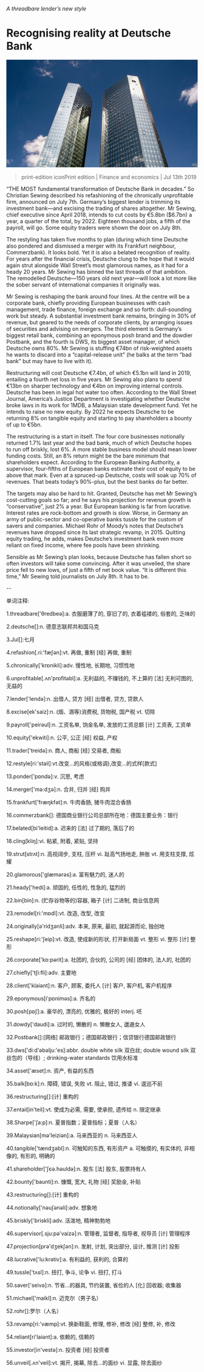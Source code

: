 ###### A threadbare lender’s new style

# Recognising reality at Deutsche Bank 

![image](images/20190713_FNP502.jpg) 

> print-edition iconPrint edition | Finance and economics | Jul 13th 2019 

“THE MOST fundamental transformation of Deutsche Bank in decades.” So Christian Sewing described his refashioning of the chronically unprofitable firm, announced on July 7th. Germany’s biggest lender is trimming its investment bank—and excising the trading of shares altogether. Mr Sewing, chief executive since April 2018, intends to cut costs by €5.8bn ($6.7bn) a year, a quarter of the total, by 2022. Eighteen thousand jobs, a fifth of the payroll, will go. Some equity traders were shown the door on July 8th. 

The restyling has taken five months to plan (during which time Deutsche also pondered and dismissed a merger with its Frankfurt neighbour, Commerzbank). It looks bold. Yet it is also a belated recognition of reality. For years after the financial crisis, Deutsche clung to the hope that it would again strut alongside Wall Street’s most glamorous names, as it had for a heady 20 years. Mr Sewing has binned the last threads of that ambition. The remodelled Deutsche—150 years old next year—will look a lot more like the sober servant of international companies it originally was. 

Mr Sewing is reshaping the bank around four lines. At the centre will be a corporate bank, chiefly providing European businesses with cash management, trade finance, foreign exchange and so forth: dull-sounding work but steady. A substantial investment bank remains, bringing in 30% of revenue, but geared to the needs of corporate clients, by arranging issues of securities and advising on mergers. The third element is Germany’s biggest retail bank, combining an eponymous posh brand and the dowdier Postbank, and the fourth is DWS, its biggest asset manager, of which Deutsche owns 80%. Mr Sewing is stuffing €74bn of risk-weighted assets he wants to discard into a “capital-release unit” (he balks at the term “bad bank” but may have to live with it). 

Restructuring will cost Deutsche €7.4bn, of which €5.1bn will land in 2019, entailing a fourth net loss in five years. Mr Sewing also plans to spend €13bn on sharper technology and €4bn on improving internal controls. Deutsche has been in legal hot water too often. According to the Wall Street Journal, America’s Justice Department is investigating whether Deutsche broke laws in its work for 1MDB, a Malaysian state development fund. Yet he intends to raise no new equity. By 2022 he expects Deutsche to be returning 8% on tangible equity and starting to pay shareholders a bounty of up to €5bn. 

The restructuring is a start in itself. The four core businesses notionally returned 1.7% last year and the bad bank, much of which Deutsche hopes to run off briskly, lost 6%. A more stable business model should mean lower funding costs. Still, an 8% return might be the bare minimum that shareholders expect. According to the European Banking Authority, a supervisor, four-fifths of European banks estimate their cost of equity to be above that mark. Even at a spruced-up Deutsche, costs will soak up 70% of revenues. That beats today’s 90%-plus, but the best banks do far better. 

The targets may also be hard to hit. Granted, Deutsche has met Mr Sewing’s cost-cutting goals so far; and he says his projection for revenue growth is “conservative”, just 2% a year. But European banking is far from lucrative. Interest rates are rock-bottom and growth is slow. Worse, in Germany an army of public-sector and co-operative banks tussle for the custom of savers and companies. Michael Rohr of Moody’s notes that Deutsche’s revenues have dropped since its last strategic revamp, in 2015. Quitting equity trading, he adds, makes Deutsche’s investment bank even more reliant on fixed income, where fee pools have been shrinking. 

Sensible as Mr Sewing’s plan looks, because Deutsche has fallen short so often investors will take some convincing. After it was unveiled, the share price fell to new lows, of just a fifth of net book value. “It is different this time,” Mr Sewing told journalists on July 8th. It has to be. 

-- 

 单词注释:

1.threadbare['θredbeә]:a. 衣服磨薄了的, 穿旧了的, 衣着褴褛的, 俗套的, 乏味的 

2.deutsche[]:n. 德意志联邦共和国马克 

3.Jul[]:七月 

4.refashion[.ri:'fæʃәn]:vt. 再做, 重制 [经] 再做, 重制 

5.chronically['krɒnikli]:adv. 慢性地, 长期地, 习惯性地 

6.unprofitable[.ʌn'prɒfitәbl]:a. 无利益的, 不赚钱的, 不上算的 [法] 无利可图的, 无益的 

7.lender['lendә]:n. 出借人, 贷方 [经] 出借者, 贷方, 贷款人 

8.excise[ek'saiz]:n. (烟、酒等)消费税, 货物税, 国产税 vt. 切除 

9.payroll['peirәul]:n. 工资名单, 饷金名单, 发放的工资总额 [计] 工资表, 工资单 

10.equity['ekwiti]:n. 公平, 公正 [经] 权益, 产权 

11.trader['treidә]:n. 商人, 商船 [经] 交易者, 商船 

12.restyle[ri:'stail]:vt.改变…的风格(或格调),改变…的式样[款式] 

13.ponder['pɒndә]:v. 沉思, 考虑 

14.merger['mә:dʒә]:n. 合并, 归并 [经] 购并 

15.frankfurt['fræŋkfәt]:n. 牛肉香肠, 猪牛肉混合香肠 

16.commerzbank[]: 德国商业银行公司总部所在地：德国主要业务：银行 

17.belated[bi'leitid]:a. 迟来的 [法] 过了期的, 落后了的 

18.cling[kliŋ]:vi. 粘紧, 附着, 紧贴, 坚持 

19.strut[strʌt]:n. 高视阔步, 支柱, 压杆 vi. 趾高气扬地走, 肿胀 vt. 用支柱支撑, 炫耀 

20.glamorous['glæmәrәs]:a. 富有魅力的, 迷人的 

21.heady['hedi]:a. 顽固的, 任性的, 性急的, 猛烈的 

22.bin[bin]:n. (贮存谷物等的)容器, 箱子 [计] 二进制, 商业信息网 

23.remodel[ri:'mɒdl]:vt. 改造, 改型, 改变 

24.originally[ә'ridʒәnli]:adv. 本来, 原来, 最初, 就起源而论, 独创地 

25.reshape[ri:'ʃeip]:vt. 改造, 使成新的形状, 打开新局面 vt. 整形 vi. 整形 [计] 整形 

26.corporate['kɒ:pәrit]:a. 社团的, 合伙的, 公司的 [经] 团体的, 法人的, 社团的 

27.chiefly['tʃi:fli]:adv. 主要地 

28.client['klaiәnt]:n. 客户, 顾客, 委托人 [计] 客户, 客户机, 客户机程序 

29.eponymous[i'pɒnimәs]:a. 齐名的 

30.posh[pɒʃ]:a. 豪华的, 漂亮的, 优雅的, 极好的 interj. 呸 

31.dowdy['daudi]:a. 过时的, 懒散的 n. 懒散女人, 邋遢女人 

32.Postbank[]:[网络] 邮政银行；德国邮政银行；信贷银行德国邮政银行 

33.dws['di:d'əbəlju:'es]:abbr. double white silk 双白丝; double wound silk 双丝包的（导线）; drinking-water standards 饮用水标准 

34.asset['æset]:n. 资产, 有益的东西 

35.balk[bɒ:k]:n. 障碍, 错误, 失败 vt. 阻止, 错过, 推诿 vi. 逡巡不前 

36.restructuring[]:[计] 重构的 

37.entail[in'teil]:vt. 使成为必需, 需要, 使承担, 遗传给 n. 限定继承 

38.Sharpe['ʃa:p]:n. 夏普指数；夏普指标；夏普（人名） 

39.Malaysian[mә'leiziәn]:a. 马来西亚的 n. 马来西亚人 

40.tangible['tændʒәbl]:n. 可触知的东西, 有形资产 a. 可触摸的, 有实体的, 非相像的, 有形的, 明确的 

41.shareholder['ʃєә.hәuldә]:n. 股东 [法] 股东, 股票持有人 

42.bounty['baunti]:n. 慷慨, 宽大, 礼物 [经] 奖励金, 补贴 

43.restructuring[]:[计] 重构的 

44.notionally['nəuʃənəli]:adv. 想象地 

45.briskly['briskli]:adv. 活泼地, 精神勃勃地 

46.supervisor[.sju:pә'vaizә]:n. 管理者, 监督者, 指导者, 视导员 [计] 管理程序 

47.projection[prә'dʒekʃәn]:n. 发射, 计划, 突出部分, 设计, 推测 [计] 投影 

48.lucrative['lu:krәtiv]:a. 有利益的, 获利的, 合算的 

49.tussle['tʌsl]:n. 扭打, 争斗, 论争 vi. 扭打, 打斗 

50.saver['seivә]:n. 节省...的器具, 节约装置, 省俭的人 [化] 回收器; 收集器 

51.michael['maikl]:n. 迈克尔（男子名） 

52.rohr[]:罗尔（人名） 

53.revamp[ri:'væmp]:vt. 换新鞋面, 修理, 修补, 修改 [经] 整修, 补, 修改 

54.reliant[ri'laiәnt]:a. 依赖的, 信赖的 

55.investor[in'vestә]:n. 投资者 [经] 投资者 

56.unveil[.ʌn'veil]:vt. 揭开, 揭幕, 除去...的面纱 vi. 显露, 除去面纱 

